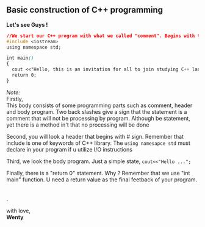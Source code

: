 ## Basic construction of C++ programming<br/>

**Let's see Guys !**

```css
//We start our C++ program with what we called "comment". Begins with two slashes, and then write your statement down
#include <iostream>
using namespace std;

int main()
{
  cout <<"Hello, this is an invitation for all to join studying C++ language programming";
  return 0;
}
```

_Note:_<br/>
Firstly,<br/>
This body consists of some programming parts such as comment, header and body program. Two back slashes give a sign that the statement is a comment that will not be processing by program. Although be statement, yet there is a method in't that no processing will be done<br/>

Second, you will look a header that begins with # sign. Remember that include is one of keywords of C++ library. The `using namesapce std` must declare in your program if u utilize I/O instructions<br/>

Third, we look the body program. Just a simple state, `cout<<"Hello ...";` <br/>

Finally, there is a "return 0" statement. Why ? Remember that we use "int main" function. U need a return value as the final feetback of your program.<br/><br/><br/>.


with love,<br/>
**Wenty**





